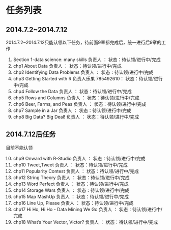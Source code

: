 # 任务列表

## 2014.7.2~2014.7.12

2014.7.2~2014.7.12只能认领以下任务，待前面9章都完成后，统一进行后9章的工作

1. Section 1-data science: many skills 负责人 ：[]() []()  状态：待认领/进行中/完成
2. chp1 About Data 负责人 ：[]() []()  状态：待认领/进行中/完成
3. chp2 Identifying Data Problems 负责人 ：[]() []()  状态：待认领/进行中/完成
4. chp3 Getting Started with R 负责人乐果 785492610：[]() []()  状态：待认领/进行中/完成
5. chp4 Follow the Data 负责人 ：[]() []()  状态：待认领/进行中/完成
6. chp5 Rows and Columns 负责人 ：[]() []()  状态：待认领/进行中/完成
7. chp6 Beer, Farms, and Peas 负责人 ：[]() []()  状态：待认领/进行中/完成
8. chp7 Sample in a Jar 负责人 ：[]() []()  状态：待认领/进行中/完成
9. chp8 Big Data? Big Deal! 负责人 ：[]() []()  状态：待认领/进行中/完成

## 2014.7.12后任务

目前不能认领

10. chp9 Onward with R-Studio 负责人 ：[]() []()  状态：待认领/进行中/完成
11. chp10 Tweet,Tweet 负责人 ：[]() []()  状态：待认领/进行中/完成
12. chp11 Popularity Contest 负责人 ：[]() []()  状态：待认领/进行中/完成
13. chp12 String Theory 负责人 ：[]() []()  状态：待认领/进行中/完成
14. chp13 Word Perfect 负责人 ：[]() []()  状态：待认领/进行中/完成
15. chp14 Storage Wars 负责人 ：[]() []()  状态：待认领/进行中/完成
16. chp15 Map MashUp 负责人 ：[]() []()  状态：待认领/进行中/完成
17. chp16 Line Up, Please 负责人 ：[]() []()  状态：待认领/进行中/完成
18. chp17 Hi Ho, Hi Ho - Data Mining We Go 负责人 ：[]() []()  状态：待认领/进行中/完成
19. chp18 What’s Your Vector, Victor? 负责人 ：[]() []()  状态：待认领/进行中/完成
